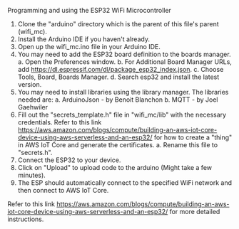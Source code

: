 Programming and using the ESP32 WiFi Microcontroller

1. Clone the "arduino" directory which is the parent of this file's parent (wifi_mc).
2. Install the Arduino IDE if you haven't already.
3. Open up the wifi_mc.ino file in your Arduino IDE.
4. You may need to add the ESP32 board definition to the boards manager.
  a. Open the Preferences window.
  b. For Additional Board Manager URLs, add https://dl.espressif.com/dl/package_esp32_index.json.
  c. Choose Tools, Board, Boards Manager.
  d. Search esp32 and install the latest version.
5. You may need to install libraries using the library manager. The libraries needed are:
  a. ArduinoJson - by Benoit Blanchon
  b. MQTT - by Joel Gaehwiler
6. Fill out the "secrets_template.h" file in "wifi_mc/lib" with the necessary credentials. Refer to this link https://aws.amazon.com/blogs/compute/building-an-aws-iot-core-device-using-aws-serverless-and-an-esp32/ for how to create a "thing" in AWS IoT Core and generate the certificates.
  a. Rename this file to "secrets.h".
7. Connect the ESP32 to your device.
8. Click on "Upload" to upload code to the arduino (Might take a few minutes).
9. The ESP should automatically connect to the specified WiFi network and then connect to AWS IoT Core.

Refer to this link https://aws.amazon.com/blogs/compute/building-an-aws-iot-core-device-using-aws-serverless-and-an-esp32/ for more detailed instructions.